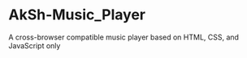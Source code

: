# AkSh-Music_Player
A cross-browser compatible music player based on HTML, CSS, and JavaScript only

